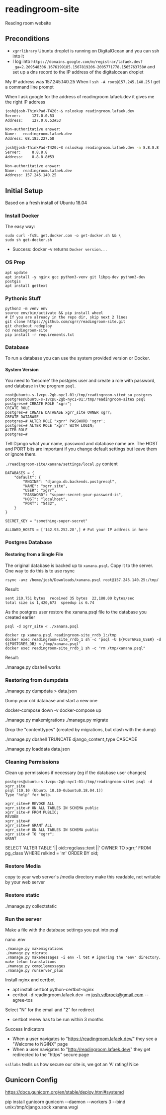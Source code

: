 # readingroom-site
Reading room website

## Preconditions

 - `xgrrlibrary` Ubuntu droplet is running on DigitalOcean and you can ssh into it
 - I log into `https://domains.google.com/m/registrar/lafaek.dev?_ga=2.209548306.1676199185.1567819206-2005771778.1565763758#` and set up a dns record to the IP address of the digitalocean droplet

My IP address was 157.245.140.25
When I `ssh -A root@157.245.140.25` I get a command line prompt

When I ask google for the address of readingroom.lafaek.dev it gives me the right IP address

```bash
josh@josh-ThinkPad-T420:~$ nslookup readingroom.lafaek.dev
Server:		127.0.0.53
Address:	127.0.0.53#53

Non-authoritative answer:
Name:	readingroom.lafaek.dev
Address: 68.183.227.58

josh@josh-ThinkPad-T420:~$ nslookup readingroom.lafaek.dev -n 8.8.8.8
Server:		8.8.8.8
Address:	8.8.8.8#53

Non-authoritative answer:
Name:	readingroom.lafaek.dev
Address: 157.245.140.25
```


## Initial Setup

Based on a fresh install of Ubuntu 18.04

### Install Docker

The easy way:
```
sudo curl -fsSL get.docker.com -o get-docker.sh && \
sudo sh get-docker.sh
```

 - Success: docker -v returns `Docker version...`

### OS Prep

```
apt update
apt install -y nginx gcc python3-venv git libpq-dev python3-dev postgis
apt install gettext 
```

### Pythonic Stuff
```
python3 -m venv env
source env/bin/activate && pip install wheel
# If you are already in the repo dir, skip next 2 lines
git clone https://github.com/xgrr/readingroom-site.git
git checkout redeploy
cd readingroom-site
pip install -r requirements.txt
```
### Database

To run a database you can use the system provided version or Docker.

#### System Version

You need to 'become' the postgres user and create a role with password, and database in the program `psql`.


```
root@ubuntu-s-1vcpu-2gb-nyc1-01:/tmp/readingroom-site# su postgres
postgres@ubuntu-s-1vcpu-2gb-nyc1-01:/tmp/readingroom-site$ psql
postgres=# CREATE ROLE "xgrr";
CREATE ROLE
postgres=# CREATE DATABASE xgrr_site OWNER xgrr;
CREATE DATABASE
postgres=# ALTER ROLE "xgrr" PASSWORD 'xgrr';
postgres=# ALTER ROLE "xgrr" WITH LOGIN;
ALTER ROLE
postgres=# 
``` 

Tell Django what your name, password and database name are. The HOST and PORT bits are important if you change default settings but leave them or ignore them.

`./readingroom-site/xanana/settings/local.py` content
```
DATABASES = {
    "default": {
        "ENGINE": "django.db.backends.postgresql",
        "NAME": "xgrr_site",
        "USER": "xgrr",
        "PASSWORD": "supoer-secret-your-password-is",
        "HOST": "localhost",
        "PORT": "5432",
    }
}

SECRET_KEY = "something-super-secret"

ALLOWED_HOSTS = ['142.93.252.28',] # Put your IP address in here
```
### Postgres Database

#### Restoring from a Single File

The original database is backed up to `xanana.psql`. Copy it to the server. One way to do this is to use rsync

```
rsync -avz /home/josh/Downloads/xanana.psql root@157.245.140.25:/tmp/
```

Result:
```
sent 210,751 bytes  received 35 bytes  22,188.00 bytes/sec
total size is 1,420,673  speedup is 6.74
```

As the postgres user restore the xanana.psql file to the database you created earlier
```
psql -d xgrr_site < ./xanana.psql
```

```
docker cp xanana.psql readingroom-site_rrdb_1:/tmp
docker exec readingroom-site_rrdb_1 sh -c 'psql -U ${POSTGRES_USER} -d ${POSTGRES_DB} < /tmp/xanana.psql'
docker exec readingroom-site_rrdb_1 sh -c "rm /tmp/xanana.psql"
```

Result:

./manage.py dbshell works


### Restoring from dumpdata

./manage.py dumpdata > data.json

Dump your old database and start a new one

docker-compose down -v
docker-compose up

./manage.py makemigrations
./manage.py migrate

Drop the "contenttypes" (created by migrations, but clash with the dump)

./manage.py dbshell
TRUNCATE django_content_type CASCADE

./manage.py loaddata data.json

### Cleaning Permissions

Clean up permissions if necessary (eg if the database user changes)

```
postgres@ubuntu-s-1vcpu-2gb-nyc1-01:/tmp/readingroom-site$ psql -d xgrr_site
psql (10.10 (Ubuntu 10.10-0ubuntu0.18.04.1))
Type "help" for help.

xgrr_site=# REVOKE ALL
xgrr_site-# ON ALL TABLES IN SCHEMA public 
xgrr_site-# FROM PUBLIC;
REVOKE
xgrr_site=# 
xgrr_site=# GRANT ALL
xgrr_site-# ON ALL TABLES IN SCHEMA public 
xgrr_site-# TO "xgrr";
GRANT
```

SELECT 'ALTER TABLE '|| oid::regclass::text ||' OWNER TO xgrr;'
FROM pg_class WHERE relkind = 'm'
ORDER BY oid;


### Restore Media

copy to your web server's /media directory
make this readable, not writable by your web server


### Restore static

./manage.py collectstatic


### Run the server

Make a file with the database settings you put into psql

nano .env

```
./manage.py makemigrations
./manage.py migrate
./manage.py makemessages -i env -l tet # ignoring the 'env' directory, make tetun translations
./manage.py compilemessages
./manage.py runserver_plus
```


Install nginx and certbot

 - apt install certbot python-certbot-nginx
 - certbot -d readingroom.lafaek.dev -m josh.vdbroek@gmail.com --agree-tos

Select "N" for the email and "2" for redirect

 - certbot renew has to be run within 3 months 

 Success Indicators

  - When a user navigates to "https://readingroom.lafaek.dev/" they see a "Welcome to NGINX" page
  - When a user navigates to "http://readingroom.lafaek.dev/" they get redirected to the "https" secure page

`ssllabs` teslls us how secure our site is, we got an 'A' rating! Nice


## Gunicorn Config
https://docs.gunicorn.org/en/stable/deploy.html#systemd


pip install gunicorn
gunicorn --daemon --workers 3 --bind unix:/tmp/django.sock xanana.wsgi
